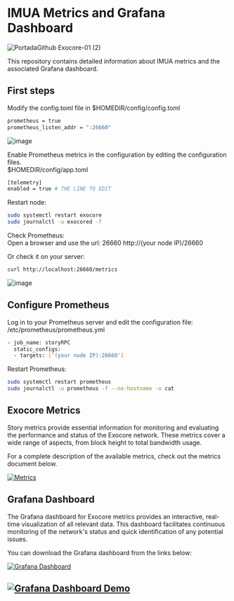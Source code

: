 # IMUA Metrics and Grafana Dashboard

![PortadaGithub Exocore-01 (2)](https://github.com/user-attachments/assets/ae42a373-49a7-420d-8094-c37039024dca)


This repository contains detailed information about IMUA metrics and the associated Grafana dashboard.  

## First steps  

Modify the config.toml file in $HOMEDIR/config/config.toml

```bash
prometheus = true
prometheus_listen_addr = ":26660"
```
![image](https://github.com/user-attachments/assets/fafc4510-efd8-4799-a304-4ed6e6970ef4)

Enable Prometheus metrics in the configuration by editing the configuration files.  
$HOMEDIR/config/app.toml
```bash
[telemetry]
enabled = true # THE LINE TO EDIT
```

Restart node:  
```bash
sudo systemctl restart exocore
sudo journalctl -u exocored -f
```

Check Prometheus:  
Open a browser and use the url: 26660
http://(your node IP)/26660

Or check it on your server:
```bash
curl http://localhost:26660/metrics
```
![image](https://github.com/user-attachments/assets/22b1c52e-c9b9-4d94-bfa8-b3cd3166d0f3)

## Configure Prometheus  

Log in to your Prometheus server and edit the configuration file:
/etc/prometheus/prometheus.yml

```bash
- job_name: storyRPC
  static_configs:
  - targets: ['(your node IP):26660']
```

Restart Prometheus:
```bash
sudo systemctl restart prometheus
sudo journalctl -u prometheus -f --no-hostname -o cat
```

## Exocore Metrics

Story metrics provide essential information for monitoring and evaluating the performance and status of the Exocore network. These metrics cover a wide range of aspects, from block height to total bandwidth usage.

For a complete description of the available metrics, check out the metrics document below.

[![Metrics](https://img.shields.io/badge/Metrics-View%20Metrics-blue?style=for-the-badge&logo=github&logoColor=white)](https://github.com/Cumulo-pro/ExocoreTools/blob/main/monitoring/exocore_metrics.md)

## Grafana Dashboard

The Grafana dashboard for Exocore metrics provides an interactive, real-time visualization of all relevant data. This dashboard facilitates continuous monitoring of the network's status and quick identification of any potential issues.

You can download the Grafana dashboard from the links below:

[![Grafana Dashboard](https://img.shields.io/badge/Grafana%20Dashboard-Download-blue?style=for-the-badge&logo=github&logoColor=white)](https://github.com/Cumulo-pro/ExocoreTools/blob/main/monitoring/Exocore%20Dashboard%20by%20Cumulo-1730658412878.json)


[![Grafana Dashboard Demo](https://img.shields.io/badge/Grafana%20Dashboard-Official-blue?style=for-the-badge&logo=grafana&logoColor=white)](https://grafana.com/grafana/dashboards/22210-exocore-dashboard-by-cumulo/)
---

